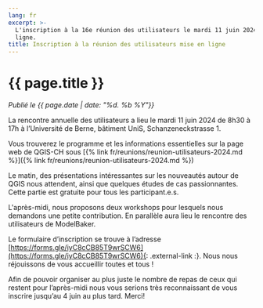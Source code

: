 ```yaml
---
lang: fr
excerpt: >-
  L'inscription à la 16e réunion des utilisateurs le mardi 11 juin 2024 mise en
  ligne.
title: Inscription à la réunion des utilisateurs mise en ligne
---
```


# {{ page.title }}

*Publié le {{ page.date | date: "%d. %b %Y"}}*

La rencontre annuelle des utilisateurs a lieu le mardi 11 juin 2024 de 8h30 à 17h
à l’Université de Berne, bâtiment UniS, Schanzeneckstrasse 1.

Vous trouverez le programme et les informations essentielles sur la page web de
QGIS-CH sous [{% link fr/reunions/reunion-utilisateurs-2024.md %}]({% link fr/reunions/reunion-utilisateurs-2024.md %})

Le matin, des présentations intéressantes sur les nouveautés autour de QGIS nous
attendent, ainsi que quelques études de cas passionnantes. Cette partie est
gratuite pour tous les participant.e.s.

L'après-midi, nous proposons deux workshops pour lesquels nous demandons une
petite contribution. En parallèle aura lieu le rencontre des utilisateurs de ModelBaker.

Le formulaire d’inscription se trouve à l’adresse [https://forms.gle/iyC8cCB85T9wrSCW6](https://forms.gle/iyC8cCB85T9wrSCW6){: .external-link :}.
Nous nous réjouissons de vous accueillir toutes et tous !

Afin de pouvoir organiser au plus juste le nombre de repas de ceux qui restent
pour l’après-midi nous vous serions très reconnaissant de vous inscrire jusqu’au
4 juin au plus tard. Merci!
